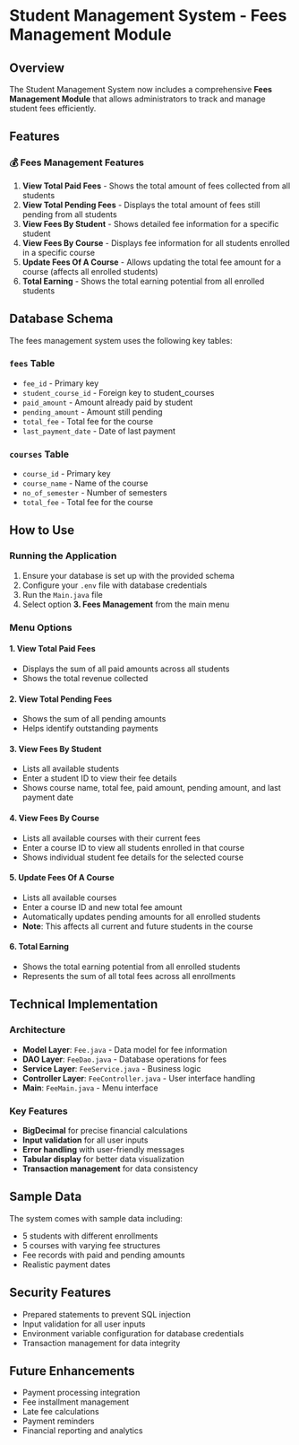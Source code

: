# Student Management System - Fees Management Module

## Overview
The Student Management System now includes a comprehensive **Fees Management Module** that allows administrators to track and manage student fees efficiently.

## Features

### 💰 Fees Management Features

1. **View Total Paid Fees** - Shows the total amount of fees collected from all students
2. **View Total Pending Fees** - Displays the total amount of fees still pending from all students
3. **View Fees By Student** - Shows detailed fee information for a specific student
4. **View Fees By Course** - Displays fee information for all students enrolled in a specific course
5. **Update Fees Of A Course** - Allows updating the total fee amount for a course (affects all enrolled students)
6. **Total Earning** - Shows the total earning potential from all enrolled students

## Database Schema

The fees management system uses the following key tables:

### `fees` Table
- `fee_id` - Primary key
- `student_course_id` - Foreign key to student_courses
- `paid_amount` - Amount already paid by student
- `pending_amount` - Amount still pending
- `total_fee` - Total fee for the course
- `last_payment_date` - Date of last payment

### `courses` Table
- `course_id` - Primary key
- `course_name` - Name of the course
- `no_of_semester` - Number of semesters
- `total_fee` - Total fee for the course

## How to Use

### Running the Application
1. Ensure your database is set up with the provided schema
2. Configure your `.env` file with database credentials
3. Run the `Main.java` file
4. Select option **3. Fees Management** from the main menu

### Menu Options

#### 1. View Total Paid Fees
- Displays the sum of all paid amounts across all students
- Shows the total revenue collected

#### 2. View Total Pending Fees
- Shows the sum of all pending amounts
- Helps identify outstanding payments

#### 3. View Fees By Student
- Lists all available students
- Enter a student ID to view their fee details
- Shows course name, total fee, paid amount, pending amount, and last payment date

#### 4. View Fees By Course
- Lists all available courses with their current fees
- Enter a course ID to view all students enrolled in that course
- Shows individual student fee details for the selected course

#### 5. Update Fees Of A Course
- Lists all available courses
- Enter a course ID and new total fee amount
- Automatically updates pending amounts for all enrolled students
- **Note**: This affects all current and future students in the course

#### 6. Total Earning
- Shows the total earning potential from all enrolled students
- Represents the sum of all total fees across all enrollments

## Technical Implementation

### Architecture
- **Model Layer**: `Fee.java` - Data model for fee information
- **DAO Layer**: `FeeDao.java` - Database operations for fees
- **Service Layer**: `FeeService.java` - Business logic
- **Controller Layer**: `FeeController.java` - User interface handling
- **Main**: `FeeMain.java` - Menu interface

### Key Features
- **BigDecimal** for precise financial calculations
- **Input validation** for all user inputs
- **Error handling** with user-friendly messages
- **Tabular display** for better data visualization
- **Transaction management** for data consistency

## Sample Data
The system comes with sample data including:
- 5 students with different enrollments
- 5 courses with varying fee structures
- Fee records with paid and pending amounts
- Realistic payment dates

## Security Features
- Prepared statements to prevent SQL injection
- Input validation for all user inputs
- Environment variable configuration for database credentials
- Transaction management for data integrity

## Future Enhancements
- Payment processing integration
- Fee installment management
- Late fee calculations
- Payment reminders
- Financial reporting and analytics 